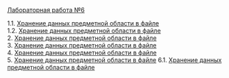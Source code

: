 <a href="https://vk.com/doc-78641724_368829398?hash=49a37f567d4707cfe9&dl=f5caf9ca74dd6749ab">Лабораторная работа №6</a>

1.1. <a href="https://github.com/Maxim22052002/Lab9/tree/master/Number1.1(9)">Хранение данных предметной области в файле</a>  
1.2. <a href="https://github.com/Maxim22052002/Lab9/tree/master/Number1.2(9)">Хранение данных предметной области в файле</a>  
2. <a href="https://github.com/Maxim22052002/Lab9/tree/master/Number2(9)">Хранение данных предметной области в файле</a>  
3. <a href="https://github.com/Maxim22052002/Lab9/tree/master/Number3(9)">Хранение данных предметной области в файле</a>  
4. <a href="https://github.com/Maxim22052002/Lab9/tree/master/Number4(9)">Хранение данных предметной области в файле</a>               
5. <a href="https://github.com/Maxim22052002/Lab9/tree/master/Number5(9)">Хранение данных предметной области в файле</a>
6.1. <a href="https://github.com/Maxim22052002/Lab9/tree/master/Number6.1(9)">Хранение данных предметной области в файле</a>
